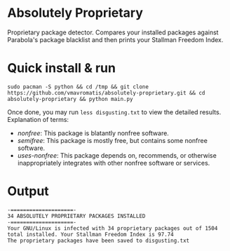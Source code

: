 # Absolutely Proprietary
Proprietary package detector. Compares your installed packages against Parabola's package blacklist and then prints your Stallman Freedom Index.

# Quick install & run
`sudo pacman -S python && cd /tmp && git clone https://github.com/vmavromatis/absolutely-proprietary.git && cd absolutely-proprietary && python main.py`

Once done, you may run `less disgusting.txt` to view the detailed results. Explanation of terms:
- *nonfree*: This package is blatantly nonfree software.
- *semifree*: This package is mostly free, but contains some nonfree software.
- *uses-nonfree*: This package depends on, recommends, or otherwise inappropriately integrates with other nonfree software or services.

# Output
```
-====================-
34 ABSOLUTELY PROPRIETARY PACKAGES INSTALLED
-====================-
Your GNU/Linux is infected with 34 proprietary packages out of 1504 total installed. Your Stallman Freedom Index is 97.74
The proprietary packages have been saved to disgusting.txt
```
